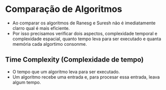 # Comparação de Algoritmos
- Ao comparar os algoritmos de Ranesg e Suresh não é imediatamente clarro qual é mais eficiente.
- Por isso precisamos verificar dois aspectos, complexidade temporal e complexidade espacial, quanto tempo leva para 
  ser executado e quanta memória cada algortimo consonme.

## Time Complexity (Complexidade de tempo)
- O tempo que um algoritmo leva para ser executado.
- Um algoritmo recebe uma entrada e, para procesar essa entrada, leava algum tempo.